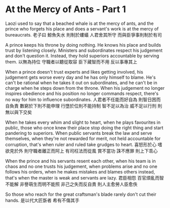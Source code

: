 # At the Mercy of Ants - Part 1

Laozi used to say
that a beached whale
is at the mercy of ants,
and the prince who forgets his place and does a servant's work
is at the mercy of bureaucrats.
老子曰
鯨魚失水
則制於螻蟻
人君舍其所守
而與臣爭事則制於有司

A prince keeps his throne by doing nothing.
He knows his place and builds trust by listening closely.
Ministers and subordinates respect his judgement and don't question it.
Instead, they hold superiors accountable by serving them.
以無為持位
守職者以聽從取容
臣下藏智而不用
反以事專其上

When a prince doesn't trust experts and likes getting involved,
his judgement gets worse every day and he has only himself to blame.
He's can't be rational when he takes it out on subordinates,
and he can't be in charge when he steps down from the throne.
When his judgement no longer inspires obedience
and his position no longer commands respect,
there's no way for him to influence subordinates.
人君者不任能而好自為
則智日困而自負責
數窮於下則不能申理
行墮於位則不能持制
智不足以為治
威不足以行刑
則無以與下交矣

When he takes every whim and slight to heart,
when he plays favourites in public,
those who once knew their place stop doing the right thing and start pandering to superiors.
When public servants break the law and serve themselves,
when they're not rewarded for merit,
not held accountable for corruption,
that's when ruler and ruled take grudges to heart.
喜怒形於心
嗜欲見於外
則守職者離正而阿上
有司枉法而從風
賞不當功
誅不應罪
則上下乖心

When the prince and his servants resent each other,
when his team is in chaos and no one trusts his judgement,
when problems arise and no one follows his orders,
when he makes mistakes and blames others instead,
that's when the master is weak and servants are lazy.
君臣相怨
百官煩亂而智不能解
非譽萌生而明不能照
非己之失而反自責
則人主愈勞人臣愈佚

So those who reach for the great craftsman's blade
rarely don't cut their hands.
是以代大匠斲者
希有不傷其手
